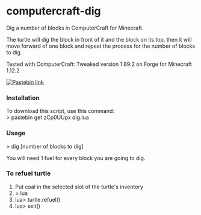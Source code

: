 # computercraft-dig
Dig a number of blocks in ComputerCraft for Minecraft.

The turtle will dig the block in front of it and the block on its top, then it will move forward of one block and repeat the process for the number of blocks to dig.

Tested with ComputerCraft: Tweaked version 1.89.2 on Forge for Minecraft 1.12.2

[![Pastebin link](https://img.shields.io/badge/Pastebin-pwx5eYrF-success)](https://pastebin.com/pwx5eYrF)

### Installation
To download this script, use this command:<br>
\> pastebin get zCp0UUpx dig.lua

### Usage
\> dig [number of blocks to dig]

You will need 1 fuel for every block you are going to dig.

### To refuel turtle
1. Put coal in the selected slot of the turtle's inventory
2. \> lua
3. lua> turtle.refuel()
4. lua> exit()
